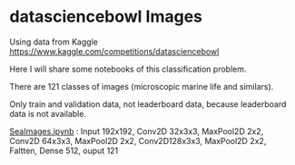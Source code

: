 # datasciencebowl Images
Using data from Kaggle https://www.kaggle.com/competitions/datasciencebowl

Here I will share some notebooks of this classification problem.

There are 121 classes of images (microscopic marine life and similars).

Only train and validation data, not leaderboard data, because leaderboard data is not available.

[SeaImages.ipynb](SeaImages.ipynb) : Input 192x192, Conv2D 32x3x3, MaxPool2D 2x2, Conv2D 64x3x3, MaxPool2D 2x2, Conv2D128x3x3, MaxPool2D 2x2, Faltten, Dense 512, ouput 121 
